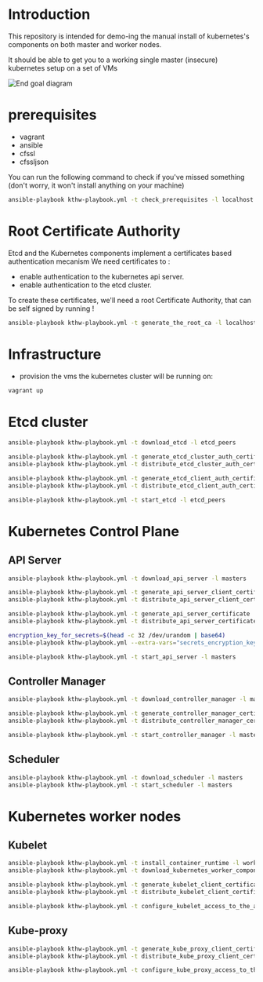# Introduction

This repository is intended for demo-ing the manual install of kubernetes's components on both master and worker nodes.

It should be able to get you to a working single master (insecure) kubernetes setup on a set of VMs

![End goal diagram](http://www.plantuml.com/plantuml/proxy?src=https://raw.github.com/weekendesk/kubernetes-the-hard-way/VTWO-14496/end_goal.plantuml)


# prerequisites
- vagrant
- ansible
- cfssl
- cfssljson

You can run the following command to check if you've missed something (don't worry, it won't install anything on your machine)
```sh
ansible-playbook kthw-playbook.yml -t check_prerequisites -l localhost
```


# Root Certificate Authority
Etcd and the Kubernetes components implement a certificates based authentication mecanism
We need certificates to :
  * enable authentication to the kubernetes api server.
  * enable authentication to the etcd cluster.

To create these certificates, we'll need a root Certificate Authority, that can be self signed by running !
```sh
ansible-playbook kthw-playbook.yml -t generate_the_root_ca -l localhost
```

# Infrastructure
- provision the vms the kubernetes cluster will be running on:
```sh
vagrant up
```

# Etcd cluster
```sh
ansible-playbook kthw-playbook.yml -t download_etcd -l etcd_peers
```

```sh
ansible-playbook kthw-playbook.yml -t generate_etcd_cluster_auth_certificates
ansible-playbook kthw-playbook.yml -t distribute_etcd_cluster_auth_certificates
```

```sh
ansible-playbook kthw-playbook.yml -t generate_etcd_client_auth_certificates
ansible-playbook kthw-playbook.yml -t distribute_etcd_client_auth_certificates
```

```sh
ansible-playbook kthw-playbook.yml -t start_etcd -l etcd_peers
```

# Kubernetes Control Plane
## API Server
```sh
ansible-playbook kthw-playbook.yml -t download_api_server -l masters
```

```sh
ansible-playbook kthw-playbook.yml -t generate_api_server_client_certificate_for_etcd_data
ansible-playbook kthw-playbook.yml -t distribute_api_server_client_certificate_for_etcd_data
```

```sh
ansible-playbook kthw-playbook.yml -t generate_api_server_certificate
ansible-playbook kthw-playbook.yml -t distribute_api_server_certificate -l masters
```

```sh
encryption_key_for_secrets=$(head -c 32 /dev/urandom | base64)
ansible-playbook kthw-playbook.yml --extra-vars="secrets_encryption_key='$encryption_key_for_secrets'" -t configure_api_server_secrets_encryption -l masters 
```

```sh
ansible-playbook kthw-playbook.yml -t start_api_server -l masters
```
## Controller Manager
```sh
ansible-playbook kthw-playbook.yml -t download_controller_manager -l masters
```

```sh
ansible-playbook kthw-playbook.yml -t generate_controller_manager_certificate
ansible-playbook kthw-playbook.yml -t distribute_controller_manager_certificate -l masters
```

```sh
ansible-playbook kthw-playbook.yml -t start_controller_manager -l masters
```
## Scheduler
```sh
ansible-playbook kthw-playbook.yml -t download_scheduler -l masters
ansible-playbook kthw-playbook.yml -t start_scheduler -l masters
```

# Kubernetes worker nodes

## Kubelet
```sh
ansible-playbook kthw-playbook.yml -t install_container_runtime -l workers
ansible-playbook kthw-playbook.yml -t download_kubernetes_worker_components -l workers
```

```sh
ansible-playbook kthw-playbook.yml -t generate_kubelet_client_certificate
ansible-playbook kthw-playbook.yml -t distribute_kubelet_client_certificate -l workers 
```

```sh
ansible-playbook kthw-playbook.yml -t configure_kubelet_access_to_the_api_server -l workers 
```

## Kube-proxy
```sh
ansible-playbook kthw-playbook.yml -t generate_kube_proxy_client_certificate
ansible-playbook kthw-playbook.yml -t distribute_kube_proxy_client_certificate -l workers
```

```sh
ansible-playbook kthw-playbook.yml -t configure_kube_proxy_access_to_the_api_server -l workers
```

